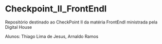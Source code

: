 # Checkpoint_II_FrontEndI
Repositório destinado ao CheckPoint II da matéria FrontEndI ministrada pela Digital House

Alunos: Thiago Lima de Jesus, Arnaldo Ramos
